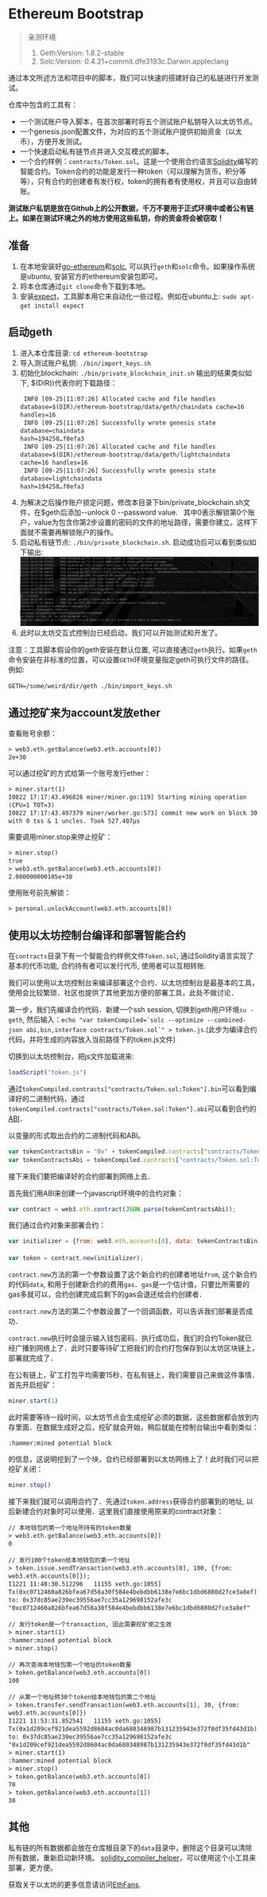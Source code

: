 # Ethereum Bootstrap

> 亲测环境
>
> 1. Geth:Version: 1.8.2-stable
> 2. Solc:Version: 0.4.21+commit.dfe3193c.Darwin.appleclang

通过本文所述方法和项目中的脚本，我们可以快速的搭建好自己的私链进行开发测试。

仓库中包含的工具有：

* 一个测试账户导入脚本，在首次部署时将五个测试账户私钥导入以太坊节点。
* 一个genesis.json配置文件，为对应的五个测试账户提供初始资金（以太币），方便开发测试。
* 一个快速启动私有链节点并进入交互模式的脚本。
* 一个合约样例：`contracts/Token.sol`。这是一个使用合约语言[Solidity](http://solidity.readthedocs.org/en/latest/)编写的智能合约。Token合约的功能是发行一种token（可以理解为货币，积分等等），只有合约的创建者有发行权，token的拥有者有使用权，并且可以自由转账。

**测试账户私钥是放在Github上的公开数据，千万不要用于正式环境中或者公有链上。如果在测试环境之外的地方使用这些私钥，你的资金将会被窃取！**

## 准备

1. 在本地安装好[go-ethereum](https://github.com/ethereum/go-ethereum)和[solc](http://solidity.readthedocs.org/en/latest/), 可以执行`geth`和`solc`命令。如果操作系统是ubuntu, 安装官方的ethereum安装包即可。
2. 将本仓库通过`git clone`命令下载到本地。
3. 安装[expect](http://expect.sourceforge.net/)，工具脚本用它来自动化一些过程。例如在ubuntu上: `sudo apt-get install expect`

## 启动geth

1. 进入本仓库目录: `cd ethereum-bootstrap`
2. 导入测试账户私钥: `./bin/import_keys.sh`
3. 初始化blockchain: `./bin/private_blockchain_init.sh`
   输出的结果类似如下, $(DIR))代表你的下载路径：
   ```
    INFO [09-25|11:07:26] Allocated cache and file handles         database=$(DIR)/ethereum-bootstrap/data/geth/chaindata cache=16 handles=16
	INFO [09-25|11:07:26] Successfully wrote genesis state         database=chaindata                                      hash=194258…f0efa3
	INFO [09-25|11:07:26] Allocated cache and file handles         database=$(DIR)/ethereum-bootstrap/data/geth/lightchaindata cache=16 handles=16
	INFO [09-25|11:07:26] Successfully wrote genesis state         database=lightchaindata                                      hash=194258…f0efa3
   ```
4. 为解决之后操作账户锁定问题，修改本目录下bin/private_blockchain.sh文件，在$geth后添加--unlock 0 --password value.
   其中0表示解锁第0个账户，value为包含你第2步设置的密码的文件的地址路径，需要你建立。这样下面就不需要再解锁账户的操作。
5. 启动私有链节点: `./bin/private_blockchain.sh`. 启动成功后可以看到类似如下输出:
  ![private-started.png](screenshots/private-started.png)
6. 此时以太坊交互式控制台已经启动，我们可以开始测试和开发了。

注意：工具脚本假设你的geth安装在默认位置, 可以直接通过`geth`执行。如果`geth`命令安装在非标准的位置，可以设置`GETH`环境变量指定geth可执行文件的路径。例如:

`GETH=/some/weird/dir/geth ./bin/import_keys.sh`

## 通过挖矿来为account发放ether
查看账号余额：
```
> web3.eth.getBalance(web3.eth.accounts[0])
2e+30
```
可以通过挖矿的方式给第一个账号发行ether：
```
> miner.start(1)
I0822 17:17:43.496826 miner/miner.go:119] Starting mining operation (CPU=1 TOT=3)
I0822 17:17:43.497379 miner/worker.go:573] commit new work on block 30 with 0 txs & 1 uncles. Took 527.407µs
```
需要调用miner.stop来停止挖矿：
```
> miner.stop()
true
> web3.eth.getBalance(web3.eth.accounts[0])
2.000000000105e+30
```
使用账号前先解锁：
```
> personal.unlockAccount(web3.eth.accounts[0])
```

## 使用以太坊控制台编译和部署智能合约

在`contracts`目录下有一个智能合约样例文件`Token.sol`, 通过Solidity语言实现了基本的代币功能, 合约持有者可以发行代币, 使用者可以互相转账.

我们可以使用以太坊控制台来编译部署这个合约．以太坊控制台是最基本的工具，使用会比较繁琐．社区也提供了其他更加方便的部署工具，此处不做讨论．

第一步，我们先编译合约代码．新建一个ssh session, 切换到geth用户环境`su - geth`, 然后输入：``echo "var tokenCompiled=`solc --optimize --combined-json abi,bin,interface contracts/Token.sol`" > token.js``.(此步为编译合约代码，并将生成的内容放入当前路径下的token.js文件)

切换到以太坊控制台，把js文件加载进来:

```javascript
loadScript("token.js")
```

通过`tokenCompiled.contracts["contracts/Token.sol:Token"].bin`可以看到编译好的二进制代码，通过`tokenCompiled.contracts["contracts/Token.sol:Token"].abi`可以看到合约的[ABI](https://github.com/ethereum/wiki/wiki/Ethereum-Contract-ABI)．

以变量的形式取出合约的二进制代码和ABI。
```javascript
var tokenContractsBin = "0x" + tokenCompiled.contracts["contracts/Token.sol:Token"].bin;
var tokenContractsAbi = tokenCompiled.contracts["contracts/Token.sol:Token"].abi;
```

接下来我们要把编译好的合约部署到网络上去．

首先我们用ABI来创建一个javascript环境中的合约对象：

```javascript
var contract = web3.eth.contract(JSON.parse(tokenContractsAbi));
```

我们通过合约对象来部署合约：

```javascript
var initializer = {from: web3.eth.accounts[0], data: tokenContractsBin, gas: 300000};

var token = contract.new(initializer);
```

`contract.new`方法的第一个参数设置了这个新合约的创建者地址`from`, 这个新合约的代码`data`, 和用于创建新合约的费用`gas`．`gas`是一个估计值，只要比所需要的gas多就可以，合约创建完成后剩下的gas会退还给合约创建者．

`contract.new`方法的第二个参数设置了一个回调函数，可以告诉我们部署是否成功．

`contract.new`执行时会提示输入钱包密码．执行成功后，我们的合约Token就已经广播到网络上了．此时只要等待矿工把我们的合约打包保存到以太坊区块链上，部署就完成了．

在公有链上，矿工打包平均需要15秒，在私有链上，我们需要自己来做这件事情．首先开启挖矿：

```javascript
miner.start(1)
```

此时需要等待一段时间，以太坊节点会生成挖矿必须的数据，这些数据都会放到内存里面．在数据生成好之后，挖矿就会开始，稍后就能在控制台输出中看到类似：

```
:hammer:mined potential block
```

的信息，这说明挖到了一个块，合约已经部署到以太坊网络上了！此时我们可以把挖矿关闭：

```javascript
miner.stop()
```

接下来我们就可以调用合约了．先通过`token.address`获得合约部署到的地址, 以后新建合约对象时可以使用．这里我们直接使用原来的contract对象：

```
// 本地钱包的第一个地址所持有的token数量
> web3.eth.getBalance(web3.eth.accounts[0])
0

// 发行100个token给本地钱包的第一个地址
> token.issue.sendTransaction(web3.eth.accounts[0], 100, {from: web3.eth.accounts[0]});
I1221 11:48:30.512296   11155 xeth.go:1055] Tx(0xc0712460a826bfea67d58a30f584e4bebdbb6138e7e6bc1dbd6880d2fce3a8ef) to: 0x37dc85ae239ec39556ae7cc35a129698152afe3c
"0xc0712460a826bfea67d58a30f584e4bebdbb6138e7e6bc1dbd6880d2fce3a8ef"

// 发行token是一个transaction, 因此需要挖矿使之生效
> miner.start(1)
:hammer:mined potential block
> miner.stop()

// 再次查询本地钱包第一个地址的token数量
> token.getBalance(web3.eth.accounts[0])
100

// 从第一个地址转30个token给本地钱包的第二个地址
> token.transfer.sendTransaction(web3.eth.accounts[1], 30, {from: web3.eth.accounts[0]})
I1221 11:53:31.852541   11155 xeth.go:1055] Tx(0x1d209cef921dea5592d8604ac0da680348987b131235943e372f8df35fd43d1b) to: 0x37dc85ae239ec39556ae7cc35a129698152afe3c
"0x1d209cef921dea5592d8604ac0da680348987b131235943e372f8df35fd43d1b"
> miner.start(1)
:hammer:mined potential block
> miner.stop()
> token.getBalance(web3.eth.accounts[0])
70
> token.getBalance(web3.eth.accounts[1])
30
```

## 其他

私有链的所有数据都会放在仓库根目录下的`data`目录中，删除这个目录可以清除所有数据，重新启动新环境。
[solidity_compiler_helper](https://github.com/rakeshbs/solidity_compiler_helper)，可以使用这个小工具来部署，更方便。


获取关于以太坊的更多信息请访问[EthFans](http://ethfans.org).
